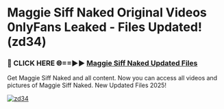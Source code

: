 # Maggie Siff Naked Original Videos 0nlyFans Leaked - Files Updated! (zd34)

<h3>🔴 CLICK HERE 🌐==►► <a href="https://tinyurl.com/up5wt9bj" rel="nofollow">Maggie Siff Naked Updated Files</a></h3>

Get Maggie Siff Naked and all content. Now you can access all videos and pictures of Maggie Siff Naked. New Updated Files 2025!

[![zd34](https://i.imgur.com/ABiUzMV.gif)](https://tinyurl.com/up5wt9bj)

